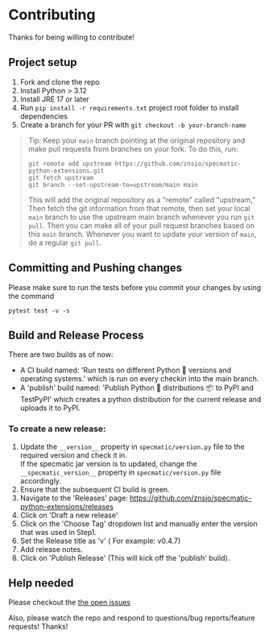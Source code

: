 # Contributing

Thanks for being willing to contribute!

## Project setup

1. Fork and clone the repo
2. Install Python > 3.12
3. Install JRE 17 or later
4. Run `pip install -r requirements.txt` project root folder to install dependencies
5. Create a branch for your PR with `git checkout -b your-branch-name`

> Tip: Keep your `main` branch pointing at the original repository and make
> pull requests from branches on your fork. To do this, run:
>
> ```
> git remote add upstream https://github.com/znsio/specmatic-python-extensions.git
> git fetch upstream
> git branch --set-upstream-to=upstream/main main
> ```
>
> This will add the original repository as a "remote" called "upstream," Then
> fetch the git information from that remote, then set your local `main`
> branch to use the upstream main branch whenever you run `git pull`. Then you
> can make all of your pull request branches based on this `main` branch.
> Whenever you want to update your version of `main`, do a regular `git pull`.


## Committing and Pushing changes

Please make sure to run the tests before you commit your changes by using the command

```pytest test -v -s```


## Build and Release Process
There are two builds as of now:
- A CI build named: 'Run tests on different Python 🐍 versions and operating systems.' which is run on every checkin into the main branch.
- A 'publish' build named: 'Publish Python 🐍 distributions 📦 to PyPI and TestPyPI' which creates a python distribution for the current release and uploads it to PyPI.
### To create a new release:
1. Update the `````__version__````` property in `````specmatic/version.py````` file to the required version and check it in.  
   If the specmatic jar version is to updated, change the `````__specmatic_version__````` property in `````specmatic/version.py````` file accordingly.
2. Ensure that the subsequent CI build is green.
3. Navigate to the 'Releases' page: https://github.com/znsio/specmatic-python-extensions/releases
4. Click on 'Draft a new release'
5. Click on the 'Choose Tag' dropdown list and manually enter the version that was used in Step1.
6. Set the Release title as 'v<Version>' ( For example: v0.4.7)
7. Add release notes.
8. Click on 'Publish Release' (This will kick off the 'publish' build).


## Help needed

Please checkout the [the open issues](https://github.com/znsio/specmatic-python-extensions/issues?q=is%3Aopen+is%3Aissue)

Also, please watch the repo and respond to questions/bug reports/feature
requests! Thanks!
